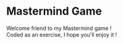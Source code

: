 # Mastermind Game #

Welcome friend to my Mastermind game !  
Coded as an exercise, I hope you'll enjoy it !